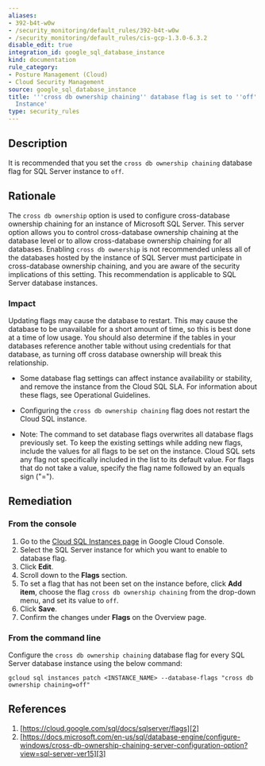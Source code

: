 ```yaml
---
aliases:
- 392-b4t-w0w
- /security_monitoring/default_rules/392-b4t-w0w
- /security_monitoring/default_rules/cis-gcp-1.3.0-6.3.2
disable_edit: true
integration_id: google_sql_database_instance
kind: documentation
rule_category:
- Posture Management (Cloud)
- Cloud Security Management
source: google_sql_database_instance
title: '''cross db ownership chaining'' database flag is set to ''off'' for SQL Server
  Instance'
type: security_rules
---
```


## Description
It is recommended that you set the `cross db ownership chaining` database flag for SQL Server instance to `off`.

## Rationale
The `cross db ownership` option is used to configure cross-database ownership chaining for an instance of Microsoft SQL Server. This server option allows you to control cross-database ownership chaining at the database level or to allow cross-database ownership chaining for all databases. Enabling `cross db ownership` is not recommended unless all of the databases hosted by the instance of SQL Server must participate in cross-database ownership chaining, and you are aware of the security implications of this setting. This recommendation is applicable to SQL Server database instances.

### Impact
Updating flags may cause the database to restart. This may cause the database to be unavailable for a short amount of time, so this is best done at a time of low usage. You should also determine if the tables in your databases reference another table without using credentials for that database, as turning off cross database ownership will break this relationship.

   - Some database flag settings can affect instance availability or stability, and remove the instance from the Cloud SQL SLA. For information about these flags, see Operational Guidelines.

   - Configuring the `cross db ownership chaining` flag does not restart the Cloud SQL instance.

   - Note: The command to set database flags overwrites all database flags previously set. To keep the existing settings while adding new flags, include the values for all flags to be set on the instance. Cloud SQL sets any flag not specifically included in the list to its default value. For flags that do not take a value, specify the flag name followed by an equals sign ("=").

## Remediation

### From the console
1. Go to the [Cloud SQL Instances page][1] in Google Cloud Console.
2. Select the SQL Server instance for which you want to enable to database flag.
3. Click **Edit**.
4. Scroll down to the **Flags** section.
5. To set a flag that has not been set on the instance before, click **Add item**, choose the flag `cross db ownership chaining` from the drop-down menu, and set its value to `off`.
6. Click **Save**.
7. Confirm the changes under **Flags** on the Overview page.

### From the command line
Configure the `cross db ownership chaining` database flag for every SQL Server database instance using the below command:
   
```
gcloud sql instances patch <INSTANCE_NAME> --database-flags "cross db ownership chaining=off"
```

## References
1. [https://cloud.google.com/sql/docs/sqlserver/flags][2]
2. [https://docs.microsoft.com/en-us/sql/database-engine/configure-windows/cross-db-ownership-chaining-server-configuration-option?view=sql-server-ver15][3]

[1]: https://console.cloud.google.com/sql/instances
[2]: https://cloud.google.com/sql/docs/sqlserver/flags
[3]: https://docs.microsoft.com/en-us/sql/database-engine/configure-windows/cross-db-ownership-chaining-server-configuration-option?view=sql-server-ver15
